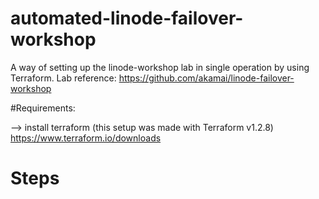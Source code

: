 # automated-linode-failover-workshop
A way of setting up the linode-workshop lab in single operation by using Terraform.
Lab reference: https://github.com/akamai/linode-failover-workshop

#Requirements:

--> install terraform (this setup was made with Terraform v1.2.8)
https://www.terraform.io/downloads


# Steps











